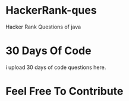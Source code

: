 # HackerRank-ques
Hacker Rank Questions of java

# 30 Days Of Code
i upload 30 days of code questions here.

# Feel Free To Contribute
